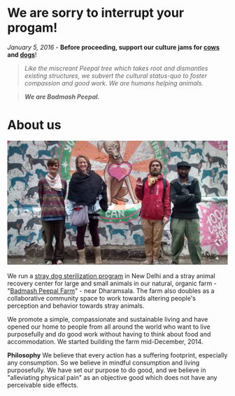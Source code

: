 <!--
Title: About us
-->

We are sorry to interrupt your progam!
=====
<i>January 5, 2016</i> - **Before proceeding, support our culture jams for [cows](https://www.facebook.com/worldlywags/posts/1025847224120182) and [dogs](https://www.facebook.com/worldlywags/posts/1026809744023930)**!


><i>Like the miscreant Peepal tree which takes root and dismantles existing structures, we subvert the cultural status-quo to foster compassion and good work. We are humans helping animals.</i>

>****<i>We are Badmash Peepal.</i>****

About us
==========

![badmash peepal header image](/markdown/E-COVER-WEBSITE.jpg)


We run a [stray dog sterilization program](?p=abc-cooperative) in New Delhi and a stray animal recovery center for large and small animals in our natural, organic farm - "[Badmash Peepal Farm](?p=farm)" - near Dharamsala. The farm also doubles as a collaborative community space to work towards altering people's perception and behavior towards stray animals. 

We promote a simple, compassionate and sustainable living and have opened our home to people from all around the world who want to live purposefully and do good work without having to think about food and accommodation. We started building the farm mid-December, 2014. 

**Philosophy**
We believe that every action has a suffering footprint, especially any consumption. So we believe in mindful consumption and living purposefully. We have set our purpose to do good, and we believe in "alleviating physical pain" as an objective good which does not have any perceivable side effects.
